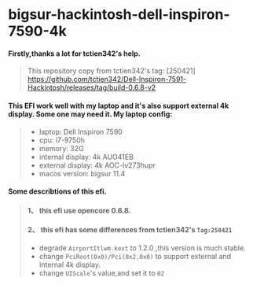 # bigsur-hackintosh-dell-inspiron-7590-4k
#### Firstly,thanks a lot for tctien342's help.

>  This repository copy from tctien342's tag: [250421] 
>  https://github.com/tctien342/Dell-Inspiron-7591-Hackintosh/releases/tag/build-0.6.8-v2

#### This EFI work well with my laptop and it's also support external 4k display. Some one may need it. My laptop config: 
>  *  laptop: Dell Inspiron 7590
>  *  cpu: i7-9750h
>  *  memory: 32G
>  *  internal display: 4k AUO41EB 
>  *  external display: 4k AOC-lv273hupr
>  *  macos version: bigsur 11.4

#### Some describtions of this efi.
> #### 1、 this efi use opencore 0.6.8.  
> #### 2、 this efi has some differences from tctien342's `Tag:250421`
> * degrade `AirportItlwm.kext` to 1.2.0 ,this version is much stable.
> * change `PciRoot(0x0)/Pci(0x2,0x0)` to support external and internal 4k display.
> * change `UIScale`'s value,and set it to `02`
